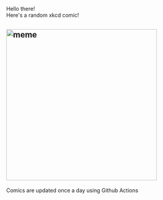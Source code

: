 Hello there! <br>Here's a random xkcd comic!<br>
## <img src="https://imgs.xkcd.com/comics/choices_part_5.png" alt="meme" width="400"/><br>
Comics are updated once a day using Github Actions
